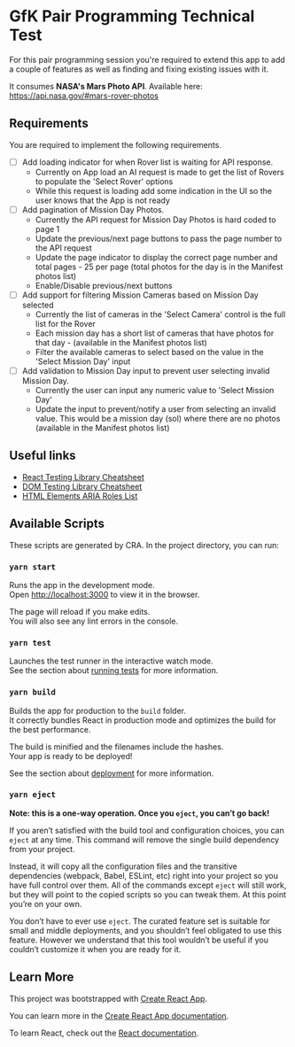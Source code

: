 # GfK Pair Programming Technical Test

For this pair programming session you're required to extend this app to add a couple of features as well as finding and fixing existing issues with it.

It consumes **NASA's Mars Photo API**. Available here: https://api.nasa.gov/#mars-rover-photos

## Requirements

You are required to implement the following requirements.

- [ ] Add loading indicator for when Rover list is waiting for API response.
  * Currently on App load an AI request is made to get the list of Rovers to populate the 'Select Rover' options
  * While this request is loading add some indication in the UI so the user knows that the App is not ready
- [ ] Add pagination of Mission Day Photos.
  * Currently the API request for Mission Day Photos is hard coded to page 1
  * Update the previous/next page buttons to pass the page number to the API request
  * Update the page indicator to display the correct page number and total pages - 25 per page (total photos for the day is in the Manifest photos list)
  * Enable/Disable previous/next buttons
- [ ] Add support for filtering Mission Cameras based on Mission Day selected
  * Currently the list of cameras in the 'Select Camera' control is the full list for the Rover
  * Each mission day has a short list of cameras that have photos for that day - (available in the Manifest photos list)
  * Filter the available cameras to select based on the value in the 'Select Mission Day' input
- [ ] Add validation to Mission Day input to prevent user selecting invalid Mission Day.
  * Currently the user can input any numeric value to 'Select Mission Day'
  * Update the input to prevent/notify a user from selecting an invalid value. This would be a mission day (sol) where there are no photos (available in the Manifest photos list)

## Useful links
- [React Testing Library Cheatsheet](https://testing-library.com/docs/react-testing-library/cheatsheet/)
- [DOM Testing Library Cheatsheet](https://testing-library.com/docs/dom-testing-library/cheatsheet/)
- [HTML Elements ARIA Roles List](https://www.w3.org/TR/html-aria/#docconformance)

## Available Scripts

These scripts are generated by CRA. In the project directory, you can run:

### `yarn start`

Runs the app in the development mode.<br />
Open [http://localhost:3000](http://localhost:3000) to view it in the browser.

The page will reload if you make edits.<br />
You will also see any lint errors in the console.

### `yarn test`

Launches the test runner in the interactive watch mode.<br />
See the section about [running tests](https://facebook.github.io/create-react-app/docs/running-tests) for more information.

### `yarn build`

Builds the app for production to the `build` folder.<br />
It correctly bundles React in production mode and optimizes the build for the best performance.

The build is minified and the filenames include the hashes.<br />
Your app is ready to be deployed!

See the section about [deployment](https://facebook.github.io/create-react-app/docs/deployment) for more information.

### `yarn eject`

**Note: this is a one-way operation. Once you `eject`, you can’t go back!**

If you aren’t satisfied with the build tool and configuration choices, you can `eject` at any time. This command will remove the single build dependency from your project.

Instead, it will copy all the configuration files and the transitive dependencies (webpack, Babel, ESLint, etc) right into your project so you have full control over them. All of the commands except `eject` will still work, but they will point to the copied scripts so you can tweak them. At this point you’re on your own.

You don’t have to ever use `eject`. The curated feature set is suitable for small and middle deployments, and you shouldn’t feel obligated to use this feature. However we understand that this tool wouldn’t be useful if you couldn’t customize it when you are ready for it.

## Learn More

This project was bootstrapped with [Create React App](https://github.com/facebook/create-react-app).

You can learn more in the [Create React App documentation](https://facebook.github.io/create-react-app/docs/getting-started).

To learn React, check out the [React documentation](https://reactjs.org/).